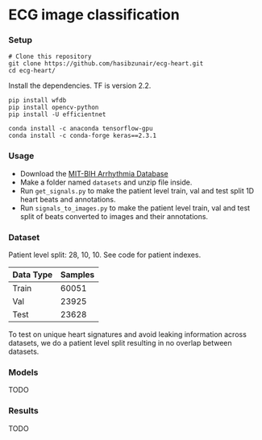 # ECG image classification

### Setup

```
# Clone this repository
git clone https://github.com/hasibzunair/ecg-heart.git
cd ecg-heart/
```
Install the dependencies. TF is version 2.2.
```
pip install wfdb
pip install opencv-python
pip install -U efficientnet

conda install -c anaconda tensorflow-gpu
conda install -c conda-forge keras==2.3.1
```

### Usage

* Download the [MIT-BIH Arrhythmia Database](https://physionet.org/content/mitdb/1.0.0/)
* Make a folder named  `datasets` and unzip file inside.
* Run `get_signals.py` to make the patient level train, val and test split 1D heart beats and annotations.
* Run `signals_to_images.py` to make the patient level train, val and test split of beats converted to images and their annotations.

### Dataset

Patient level split: 28, 10, 10. See code for patient indexes.

| Data Type  | Samples | 
| ------------- | ------------- | 
| Train  | 60051  | 
| Val  | 23925  | 
| Test  | 23628  | 

To test on unique heart signatures and avoid leaking information across datasets, we do a patient level split resulting in no overlap between datasets.

### Models
TODO

### Results
TODO



